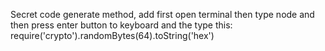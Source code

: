 Secret code generate method, add first open terminal then type node and then press enter button to keyboard and the type this: require('crypto').randomBytes(64).toString('hex')